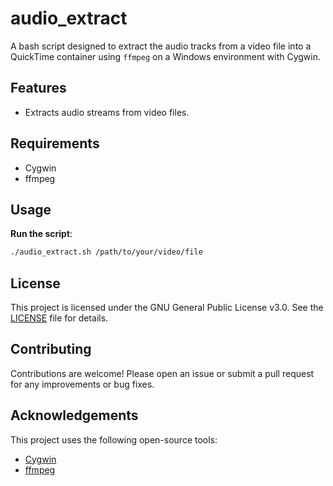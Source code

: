 # audio_extract

A bash script designed to extract the audio tracks from a video file into a QuickTime container using `ffmpeg` on a Windows environment with Cygwin.

## Features

- Extracts audio streams from video files.

## Requirements

- Cygwin
- ffmpeg

## Usage

**Run the script**:
   ```bash
   ./audio_extract.sh /path/to/your/video/file
   ```

## License

This project is licensed under the GNU General Public License v3.0. See the [LICENSE](LICENSE) file for details.

## Contributing

Contributions are welcome! Please open an issue or submit a pull request for any improvements or bug fixes.

## Acknowledgements

This project uses the following open-source tools:
- [Cygwin](https://www.cygwin.com/)
- [ffmpeg](https://ffmpeg.org/)

